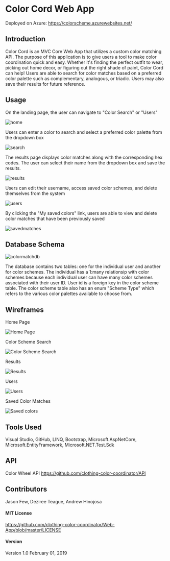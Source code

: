 # Color Cord Web App

Deployed on Azure: https://colorscheme.azurewebsites.net/

## Introduction

Color Cord is an MVC Core Web App that utilizes a custom color matching API.  The purpose of this application is to give users a tool to make color coordination quick and easy. Whether it's finding the perfect outfit to wear, picking out home decor, or figuring out the right shade of paint, Color Cord can help!  Users are able to search for color matches based on a preferred color palette such as complementary, analogous, or triadic.  Users may also save their results for future reference. 

## Usage

On the landing page, the user can navigate to "Color Search" or "Users"

![home](https://github.com/clothing-color-coordinator/Web-App/blob/master/Assets/home.JPG)

Users can enter a color to search and select a preferred color palette from the dropdown box

![search](https://github.com/clothing-color-coordinator/Web-App/blob/master/Assets/search.JPG)

The results page displays color matches along with the corresponding hex codes.  The user can select their name from the dropdown box and save the results.

![results](https://github.com/clothing-color-coordinator/Web-App/blob/master/Assets/results.JPG)

Users can edit their username, access saved color schemes, and delete themselves from the system

![users](https://github.com/clothing-color-coordinator/Web-App/blob/master/Assets/users.JPG)

By clicking the "My saved colors" link, users are able to view and delete color matches that have been previously saved

![savedmatches](https://github.com/clothing-color-coordinator/Web-App/blob/master/Assets/savedmatches.JPG)

## Database Schema

![colormatchdb](https://github.com/clothing-color-coordinator/Web-App/blob/master/Assets/colormatchdb.JPG)

The database contains two tables: one for the individual user and another for color schemes.  The individual has a 1:many relationsip with color schemes because each individual user can have many color schemes associated with their user ID.  User id is a foreign key in the color scheme table.  The color scheme table also has an enum "Scheme Type" which refers to the various color palettes available to choose from.    

## Wireframes

Home Page

![Home Page](https://github.com/clothing-color-coordinator/Web-App/blob/master/Assets/wf-home.JPG)

Color Scheme Search

![Color Scheme Search](https://github.com/clothing-color-coordinator/Web-App/blob/master/Assets/wf-search.JPG)

Results

![Results](https://github.com/clothing-color-coordinator/Web-App/blob/master/Assets/wf-results.JPG)

Users

![Users](https://github.com/clothing-color-coordinator/Web-App/blob/master/Assets/wf-users.JPG)

Saved Color Matches

![Saved colors](https://github.com/clothing-color-coordinator/Web-App/blob/master/Assets/wf-savedmatches.JPG)

## Tools Used

Visual Studio, GitHub, LINQ, Bootstrap, Microsoft.AspNetCore, Microsoft.EntityFramework, Microsoft.NET.Test.Sdk 

## API 

Color Wheel API https://github.com/clothing-color-coordinator/API

## Contributors

Jason Few, Deziree Teague, Andrew Hinojosa

#### MIT License

https://github.com/clothing-color-coordinator/Web-App/blob/master/LICENSE

#### Version

Version 1.0  February 01, 2019